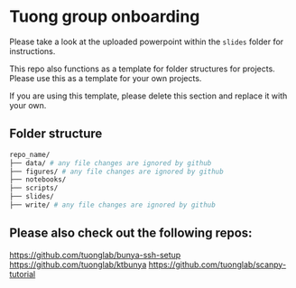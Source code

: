 # Tuong group onboarding

Please take a look at the uploaded powerpoint within the `slides` folder for instructions.

This repo also functions as a template for folder structures for projects. Please use this as a template for your own projects.

If you are using this template, please delete this section and replace it with your own.

## Folder structure

```bash
repo_name/
├── data/ # any file changes are ignored by github
├── figures/ # any file changes are ignored by github
├── notebooks/
├── scripts/
├── slides/
├── write/ # any file changes are ignored by github
```

## Please also check out the following repos:

https://github.com/tuonglab/bunya-ssh-setup
https://github.com/tuonglab/ktbunya
https://github.com/tuonglab/scanpy-tutorial
